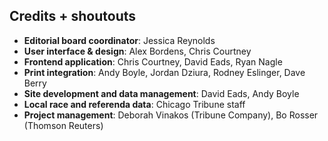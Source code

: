 ## Credits + shoutouts

* __Editorial board coordinator__: Jessica Reynolds
* __User interface & design__: Alex Bordens, Chris Courtney
* __Frontend application__: Chris Courtney, David Eads, Ryan Nagle
* __Print integration__: Andy Boyle, Jordan Dziura, Rodney Eslinger, Dave Berry
* __Site development and data management__: David Eads, Andy Boyle
* __Local race and referenda data__: Chicago Tribune staff
* __Project management__: Deborah Vinakos (Tribune Company), Bo Rosser (Thomson Reuters)
  
